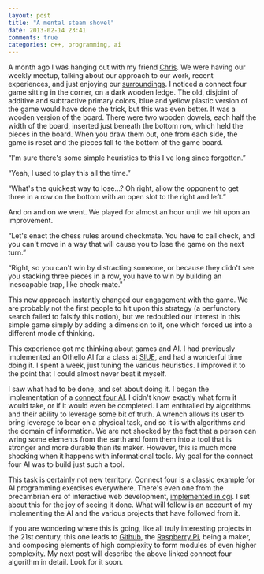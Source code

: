 ```yaml
---
layout: post
title: "A mental steam shovel"
date: 2013-02-14 23:41
comments: true
categories: c++, programming, ai
---
```


A month ago I was hanging out with my friend [Chris][0]. We were having our weekly meetup, talking about our approach to our work, recent experiences, and just enjoying our [surroundings][1]. I noticed a connect four game sitting in the corner, on a dark wooden ledge. The old, disjoint of additive and subtractive primary colors, blue and yellow plastic version of the game would have done the trick, but this was even better. It was a wooden version of the board. There were two wooden dowels, each half the width of the board, inserted just beneath the bottom row, which held the pieces in the board. When you draw them out, one from each side, the game is reset and the pieces fall to the bottom of the game board.

“I'm sure there's some simple heuristics to this I've long since forgotten.”

<!-- more -->

“Yeah, I used to play this all the time.”

“What's the quickest way to lose...? Oh right, allow the opponent to get three in a row on the bottom with an open slot to the right and left.”

And on and on we went. We played for almost an hour until we hit upon an improvement. 

“Let's enact the chess rules around checkmate. You have to call check, and you can't move in a way that will cause you to lose the game on the next turn.”

“Right, so you can't win by distracting someone, or because they didn't see you stacking three pieces in a row, you have to win by building an inescapable trap, like check-mate." 

This new approach instantly changed our engagement with the game. We are probably not the first people to hit upon this strategy (a perfunctory search failed to falsify this notion), but we redoubled our interest in this simple game simply by adding a dimension to it, one which forced us into a different mode of thinking.

This experience got me thinking about games and AI. I had previously implemented an Othello AI for a class at [SIUE][2], and had a wonderful time doing it. I spent a week, just tuning the various heuristics.  I improved it to the point that I could almost never beat it myself.

I saw what had to be done, and set about doing it. I began the implementation of a [connect four AI][3]. I didn't know exactly what form it would take, or if it would even be completed. I am enthralled by algorithms and their ability to leverage some bit of truth. A wrench allows its user to bring leverage to bear on a physical task, and so it is with algorithms and the domain of information. We are not shocked by the fact that a person can wring some elements from the earth and form them into a tool that is stronger and more durable than its maker. However, this is much more shocking when it happens with informational tools. My goal for the connect four AI was to build just such a tool. 

This task is certainly not new territory. Connect four is a classic example for AI programming exercises everywhere. There's even one from the precambrian era of interactive web development, [implemented in cgi][4]. I set about this for the joy of seeing it done. What will follow is an account of my implementing the AI and the various projects that have followed from it.

If you are wondering where this is going, like all truly interesting projects in the 21st century, this one leads to [Github][3], the [Raspberry Pi][5], being a maker, and composing elements of high complexity to form modules of even higher complexity. My next post will describe the above linked connect four algorithm in detail. Look for it soon.

[0]: http://excid3.com "excid3.com"
[1]: http://www.thecivillifebrewingcompany.com/TheCivilLife/Welcome.html "civil life brewing company"
[2]: http://www.cs.siue.edu/ "cs.siue.edu"
[3]: https://github.com/arrogantrobot/connect_four "connect four github repo"
[4]: http://www.pomakis.com/c4/online/c4.cgi "n in a row"
[5]: http://www.raspberrypi.org/ "raspberry pi"
